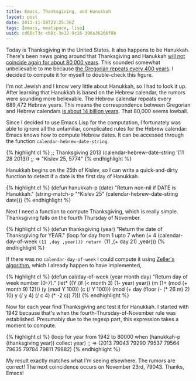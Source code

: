 ```yaml
---
title: Emacs, Thanksgiving, and Hanukkah
layout: post
date: 2013-11-28T22:25:36Z
tags: [emacs, meatspace, lisp]
uuid: cd66c73c-cb8c-3e12-9c16-396a36266f8b
---
```


Today is Thanksgiving in the United States. It also happens to be
Hanukkah. There's been news going around that Thanksgiving and
Hanukkah [will not coincide again for about 80,000 years][both]. This
sounded somewhat unbelievable to me because
[the Gregorian repeats every 400 years][calendar]. I decided to
compute it for myself to double-check this figure.

I'm not Jewish and I know very little about Hanukkah, so I had to look
it up. After learning that Hanukkah is based on the Hebrew calendar,
the rumors were sounding more believable. The Hebrew calendar repeats
every 689,472 Hebrew years. This means the correspondence between
Gregorian and Hebrew calendars [is about 14 billion years][repeat].
That 80,000 seems lowball.

Since I decided to use Emacs Lisp for the computation, I fortunately
was able to ignore all the unfamiliar, complicated rules for the
Hebrew calendar: Emacs knows how to compute Hebrew dates. It can be
accessed through the function `calendar-hebrew-date-string`.

{% highlight cl %}
;; Thanksgiving 2013
(calendar-hebrew-date-string '(11 28 2013))
;; => "Kislev 25, 5774"
{% endhighlight %}

Hanukkah begins on the 25th of Kislev, so I can write a
quick-and-dirty function to detect if a date is the first day of
Hanukkah.

{% highlight cl %}
(defun hanukkah-p (date)
  "Return non-nil if DATE is Hanukkah."
  (string-match-p "^Kislev 25" (calendar-hebrew-date-string date)))
{% endhighlight %}

Next I need a function to compute Thanksgiving, which is really
simple. Thanksgiving falls on the fourth Thursday of November.

{% highlight cl %}
(defun thanksgiving (year)
  "Return the date of Thanksgiving for YEAR."
  (loop for day from 1 upto 7
        when (= 4 (calendar-day-of-week `(11 ,day ,year)))
        return `(11 ,(+ day 21) ,year)))
{% endhighlight %}

If there was no `calendar-day-of-week` I could compute it using
[Zeller's algorithm][zeller], which I already happen to have
implemented,

{% highlight cl %}
(defun cal/day-of-week (year month day)
  "Return day of week number (0-7)."
  (let* ((Y (if (< month 3) (1- year) year))
         (m (1+ (mod (+ month 9) 12)))
         (y (mod Y 100))
         (c (/ Y 100)))
    (mod (+ day (floor (- (* 26 m) 2) 10) y (/ y 4) (/ c 4) (* -2 c)) 7)))
{% endhighlight %}

Now for each year find Thanksgiving and test it for Hanukkah. I
started with 1942 because that's when the fourth-Thursday-of-November
rule was established. Presumably due to the regexp part, this
expression takes a moment to compute.

{% highlight cl %}
(loop for year from 1942 to 80000
      when (hanukkah-p (thanksgiving year))
      collect year)
;; => (2013 79043 79290 79537 79564 79635 79784 79811 79882)
{% endhighlight %}

My result exactly matches what I'm seeing elsewhere. The rumors are
correct! The next coincidence occurs on November 23rd, 79043. Thanks,
Emacs!


[both]: http://www.leancrew.com/all-this/2013/01/hanukkah-and-thanksgiving/
[calendar]: http://blog.plover.com/calendar/july-weekends.html
[repeat]: http://hebrewcalendar.tripod.com/
[zeller]: http://en.wikipedia.org/wiki/Determination_of_the_day_of_the_week#Gauss.27s_algorithm
